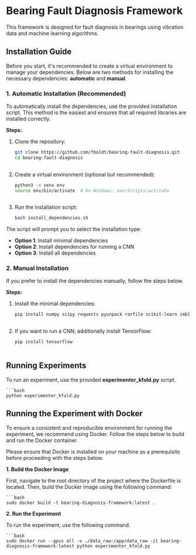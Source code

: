 # Bearing Fault Diagnosis Framework

This framework is designed for fault diagnosis in bearings using vibration data and machine learning algorithms.

## Installation Guide

Before you start, it's recommended to create a virtual environment to manage your dependencies. Below are two methods for installing the necessary dependencies: **automatic** and **manual**.

### 1. Automatic Installation (Recommended)

To automatically install the dependencies, use the provided installation script. This method is the easiest and ensures that all required libraries are installed correctly.

**Steps:**

1. Clone the repository:

    ```bash
    git clone https://github.com/fboldt/bearing-fault-diagnosis.git
    cd bearing-fault-diagnosis
  

2. Create a virtual environment (optional but recommended):

    ```bash
    python3 -m venv env
    source env/bin/activate  # On Windows: env\Scripts\activate
  

3. Run the installation script:
   
    ```bash
    bash install_dependencies.sh
    

The script will prompt you to select the installation type:

* **Option 1**: Install minimal dependencies
* **Option 2**: Install dependencies for running a CNN
* **Option 3**: Install all dependencies

### 2. Manual Installation

If you prefer to install the dependencies manually, follow the steps below.

**Steps:**

1. Install the minimal dependencies:
   
    ```bash
    pip install numpy scipy requests pyunpack rarfile scikit-learn imblearn PyWavelets
  

2. If you want to run a CNN, additionally install TensorFlow:

    ```bash
    pip install tensorflow
  
 
## Running Experiments

To run an experiment, use the provided **experimenter_kfold.py** script.

    ```bash
    python experimenter_kfold.py

## Running the Experiment with Docker

To ensure a consistent and reproducible environment for running the experiment, we recommend using Docker. Follow the steps below to build and run the Docker container.

Please ensure that Docker is installed on your machine as a prerequisite before proceeding with the steps below.

**1. Build the Docker Image**

First, navigate to the root directory of the project where the Dockerfile is located. Then, build the Docker image using the following command:

    ```bash
    sudo docker build -t bearing-diagnosis-framework:latest .

**2. Run the Experiment**

To run the experiment, use the following command. 

    ```bash
    sudo docker run --gpus all -v ./data_raw:/app/data_raw -it bearing-diagnosis-framework:latest python experimenter_kfold.py
